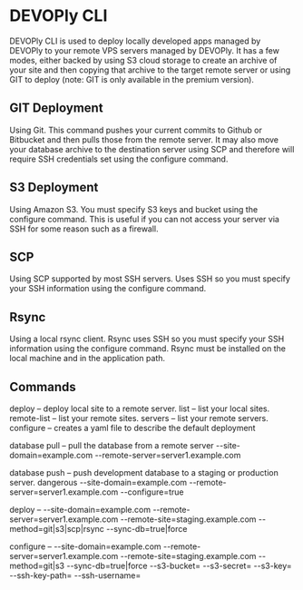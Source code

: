 # DEVOPly CLI

DEVOPly CLI is used to deploy locally developed apps managed by DEVOPly to your remote VPS servers managed by DEVOPly. It has a few modes, either backed by using S3 cloud storage to create an archive of your site and then copying that archive to the target remote server or using GIT to deploy (note: GIT is only available in the premium version).

## GIT Deployment
Using Git. This command pushes your current commits to Github or Bitbucket and then pulls those from the remote server. It may also move your database archive to the destination server using SCP and therefore will require SSH credentials set using the configure command.

## S3 Deployment
Using Amazon S3. You must specify S3 keys and bucket using the configure command. This is useful if you can not access your server via SSH for some reason such as a firewall.

## SCP
Using SCP supported by most SSH servers. Uses SSH so you must specify your SSH information using the configure command.

## Rsync
Using a local rsync client. Rsync uses SSH so you must specify your SSH information using the configure command. Rsync must be installed on the local machine and in the application path.

## Commands

deploy – deploy local site to a remote server.
list – list your local sites.
remote-list – list your remote sites.
servers – list your remote servers.
configure – creates a yaml file to describe the default deployment

database pull – pull the database from a remote server
  --site-domain=example.com
  --remote-server=server1.example.com

database push – push development database to a staging or production server. dangerous
  --site-domain=example.com
  --remote-server=server1.example.com
  --configure=true

deploy – 
  --site-domain=example.com
  --remote-server=server1.example.com
  --remote-site=staging.example.com
  --method=git|s3|scp|rsync
  --sync-db=true|force

configure – 
  --site-domain=example.com
  --remote-server=server1.example.com
  --remote-site=staging.example.com
  --method=git|s3
  --sync-db=true|force
  --s3-bucket=
  --s3-secret=
  --s3-key=
  --ssh-key-path=
  --ssh-username=

